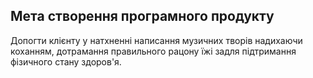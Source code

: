 ## Мета створення програмного продукту
Допогти клієнту у натхненні написання музичних творів надихаючи коханням, дотрамання правильного рацону їжі задля підтримання фізичного стану здоров'я.
